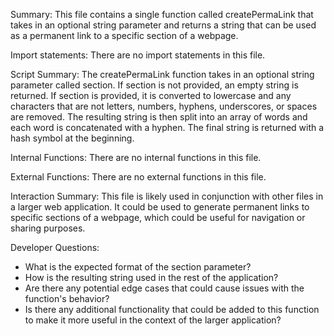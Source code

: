 Summary:
This file contains a single function called createPermaLink that takes in an optional string parameter and returns a string that can be used as a permanent link to a specific section of a webpage.

Import statements:
There are no import statements in this file.

Script Summary:
The createPermaLink function takes in an optional string parameter called section. If section is not provided, an empty string is returned. If section is provided, it is converted to lowercase and any characters that are not letters, numbers, hyphens, underscores, or spaces are removed. The resulting string is then split into an array of words and each word is concatenated with a hyphen. The final string is returned with a hash symbol at the beginning.

Internal Functions:
There are no internal functions in this file.

External Functions:
There are no external functions in this file.

Interaction Summary:
This file is likely used in conjunction with other files in a larger web application. It could be used to generate permanent links to specific sections of a webpage, which could be useful for navigation or sharing purposes.

Developer Questions:
- What is the expected format of the section parameter?
- How is the resulting string used in the rest of the application?
- Are there any potential edge cases that could cause issues with the function's behavior?
- Is there any additional functionality that could be added to this function to make it more useful in the context of the larger application?